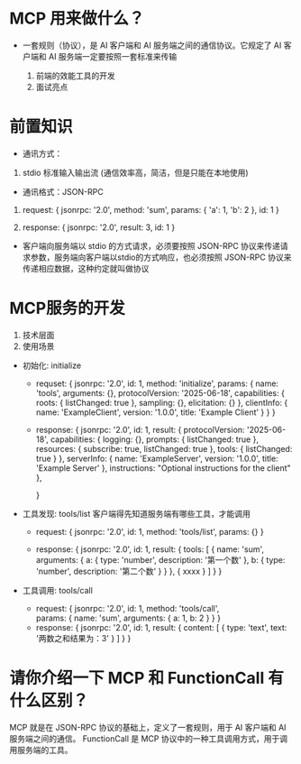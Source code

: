 # MCP 用来做什么？
  - 一套规则（协议），是 AI 客户端和 AI 服务端之间的通信协议。它规定了 AI 客户端和 AI 服务端一定要按照一套标准来传输

    1. 前端的效能工具的开发
    2. 面试亮点

# 前置知识
 - 通讯方式：
  1. stdio 标准输入输出流
  (通信效率高，简洁，但是只能在本地使用)
   
  
 - 通讯格式：JSON-RPC
  1. request: {
        jsonrpc: '2.0',
        method: 'sum',
        params: {
          'a': 1,
          'b': 2
        },
        id: 1
      }
 
  2. response: {
        jsonrpc: '2.0',
        result: 3,
        id: 1
      }

 - 客户端向服务端以 stdio 的方式请求，必须要按照 JSON-RPC 协议来传递请求参数，服务端向客户端以stdio的方式响应，也必须按照 JSON-RPC 协议来传递相应数据，这种约定就叫做协议


# MCP服务的开发
1. 技术层面
2. 使用场景

- 初始化: initialize
  - requset: {
      jsonrpc: '2.0',
      id: 1,
      method: 'initialize',
      params: {
        name: 'tools',
        arguments: {},
        protocolVersion: '2025-06-18',
        capabilities: {
          roots: {
            listChanged: true
          },
          sampling: {},
          elicitation: {}
        },
        clientInfo: {
          name: 'ExampleClient',
          version: '1.0.0',
          title: 'Example Client'
        }
      }
    }

  - response: {
      jsonrpc: '2.0',
      id: 1,
      result: {
        protocolVersion: '2025-06-18',
        capabilities: {
          logging: {},
          prompts: {
            listChanged: true
          },
          resources: {
            subscribe: true,
            listChanged: true
          },
          tools: {
            listChanged: true
          }
        },
        serverInfo: { 
          name: 'ExampleServer',
          version: '1.0.0',
          title: 'Example Server'
        },
        instructions: "Optional instructions for the client"
      },
      
    }

- 工具发现: tools/list
 客户端得先知道服务端有哪些工具，才能调用

  - request: {
    jsonrpc: '2.0',
    id: 1,
    method: 'tools/list',
    params: {}
  }
  
  - response: {
    jsonrpc: '2.0',
    id: 1,
    result: {
      tools: [
        {
          name: 'sum',
          arguments: {
            a: {
              type: 'number',
              description: '第一个数'
            },
            b: {
              type: 'number',
              description: '第二个数'
            }
          }
        },
        {
          xxxx
        }
      ]
    }
  }

- 工具调用: tools/call
  - request: {
    jsonrpc: '2.0',
    id: 1,
    method: 'tools/call',  
    params: {
      name: 'sum',
      arguments: {
        a: 1,
        b: 2
      }
    }
  }
  - response: {
    jsonrpc: '2.0',
    id: 1,
    result: {
      content: [
        {
          type: 'text',
          text: '两数之和结果为：3'
        }
      ]
    }
  }



# 请你介绍一下 MCP 和 FunctionCall 有什么区别？
 MCP 就是在 JSON-RPC 协议的基础上，定义了一套规则，用于 AI 客户端和 AI 服务端之间的通信。
 FunctionCall 是 MCP 协议中的一种工具调用方式，用于调用服务端的工具。